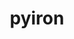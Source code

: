 ---
title: pyiron
layout: default
modal-id: 4
image: img/portfolio/pyiron.png
description: pyiron is an integrated development environment (IDE) for computational materials science. I built the pyiron website in jekyll (like this site!) and have written a few submodules for the code. <a href="https://pyiron.org">Visit the site</a>
---